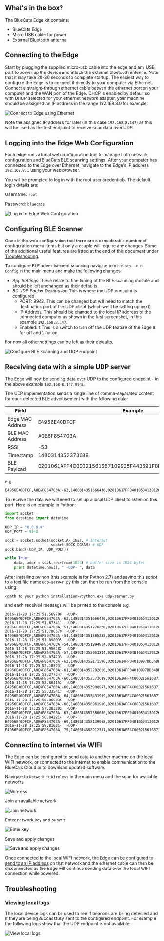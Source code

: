 
## What's in the box?

The BlueCats Edge kit contains:

- BlueCats Edge
- Micro USB cable for power
- External Bluetooth antenna

## Connecting to the Edge

Start by plugging the supplied micro-usb cable into the edge and any USB port to power up the device and attach the external bluetooth antenna. Note that it may take 20-30 seconds to complete startup. The easiest way to configure the Edge is to connect it directly to your computer via Ethernet. Connect a straight-through ethernet cable betwen the ethernet port on your computer and the WAN port of the Edge. DHCP is enabled by default so with DHCP selected for your ethernet network adapter, your machine should be assigned an IP address in the range 192.168.8.0 for example:

![Connect to Edge using Ethernet](https://s3.amazonaws.com/bluecats-downloads/documentation/bluecats-edge-getting-started/010-Connect.png "Connect with Ethernet")

Note the assigned IP address for later (in this case `192.168.8.147`) as this will be used as the test endpoint to receive scan data over UDP.

## Logging into the Edge Web Configuration

Each edge runs a local web configuration tool to manage both network configuration and BlueCats BLE scanning settings. After your computer has connected to the Edge over Ethernet, navigate to the Edge's IP address `192.168.8.1` using your web browser.

You will be prompted to log in with the root user credentials. The default login details are:

Username: `root`

Password: `bluecats`

![Log in to Edge Web Configuration](https://s3.amazonaws.com/bluecats-downloads/documentation/bluecats-edge-getting-started/020-Login.png "Log in")

## Configuring BLE Scanner

Once in the web configuration tool there are a considerable number of configuration menu items but only a couple will require any changes. Some of the additional useful features are listed at the end of this document under [Troubleshooting](#troubleshooting).

To configure BLE advertisement scanning navigate to `BlueCats -> BC Config` in the main menu and make the following changes:

- *App Settings* These relate to fine tuning of the BLE scanning module and should be left unchanged as their defaults.
- *BC UDP Packet Destination* This is where the UDP endpoint is configured:
  - PORT: 9942. This can be changed but will need to match the destination port of the UDP client (which we'll be setting up next)
  - IP Address: This should be changed to the local IP address of the connected computer as shown in the first screenshot, in this example `192.168.8.147`.
  - Enabled: `1` This is a switch to turn off the UDP feature of the Edge `0` for off and `1` for on.
  
For now all other settings can be left as their defaults.

![Configure BLE Scanning and UDP endpoint](https://s3.amazonaws.com/bluecats-downloads/documentation/bluecats-edge-getting-started/030-ConfigureScanAndUDP.png "Configure BLE Scanning")

## Receiving data with a simple UDP server

The Edge will now be sending data over UDP to the configured endpoint - in the above example `192.168.8.147:9942`. 

The UDP implementation sends a single line of comma-separated content for each detected BLE advertisement with the following data:

| Field            | Example
| ---              | ---
| Edge MAC Address | E4956E40DFCF
| BLE MAC Address  | A0E6F854703A
| RSSI             | -53
| Timestamp        | 1480314352373689
| BLE Payload      | 0201061AFF4C00021561687109905F443691F8E602F514C96D00040F82BD

e.g. 
```
E4956E40DFCF,A0E6F854703A,-63,1480314351666436,02010617FF0401050413012600040F82BD640391F8E602F514C96D0302C4FE
```

To receive the data we will need to set up a local UDP client to listen on this port. Here is an example in Python:

```python
import socket
from datetime import datetime

UDP_IP = "0.0.0.0"
UDP_PORT = 9942

sock = socket.socket(socket.AF_INET, # Internet
                     socket.SOCK_DGRAM) # UDP
sock.bind((UDP_IP, UDP_PORT))

while True:
    data, addr = sock.recvfrom(1024) # buffer size is 1024 bytes
    print datetime.now(), " -UDP- ", data
```
After [installing python](https://www.python.org/downloads/) (this example is for Python 2.7) and saving this script to a text file name `udp-server.py` this can then be run from the console using:

`<path to your python installation>/python.exe udp-server.py`

and each received message will be printed to the console e.g.

```
2016-11-28 17:25:51.569708  -UDP-  E4956E40DFCF,A0E6F854703A,-63,1480314351666436,02010617FF0401050413012600040F82BD640391F8E602F514C96D0302C4FE
2016-11-28 17:25:51.673411  -UDP-  E4956E40DFCF,A0E6F854703A,-51,1480314351770220,02010617FF0401050413012600040F82BD640391F8E602F514C96D0302C4FE
2016-11-28 17:25:51.788579  -UDP-  E4956E40DFCF,A0E6F854703A,-51,1480314351885285,02010617FF0401050413012600040F82BD640391F8E602F514C96D0302C4FE
2016-11-28 17:25:51.898095  -UDP-  E4956E40DFCF,A0E6F854703A,-54,1480314351994814,02010617FF0401050413012600040F82BD640391F8E602F514C96D0302C4FE
2016-11-28 17:25:51.956482  -UDP-  E4956E40DFCF,A0E6F854703A,-57,1480314352053244,02010617FF0401050413012600040F82BD640391F8E602F514C96D0302C4FE
2016-11-28 17:25:52.074793  -UDP-  E4956E40DFCF,A0E6F854703A,-62,1480314352171590,02010614FF04010997BD34DB5E40A7346BC6F681F1D3D50A
2016-11-28 17:25:52.185231  -UDP-  E4956E40DFCF,A0E6F854703A,-61,1480314352282016,02010614FF04010997BD34DB5E40A7346BC6F681F1D3D50A
2016-11-28 17:25:52.277347  -UDP-  E4956E40DFCF,A0E6F854703A,-60,1480314352373689,0201061AFF4C00021561687109905F443691F8E602F514C96D00040F82BD
2016-11-28 17:25:53.804152  -UDP-  E4956E40DFCF,A0E6F854703A,-60,1480314353900957,0201061AFF4C00021561687109905F443691F8E602F514C96D00040F82BD
2016-11-28 17:25:55.335417  -UDP-  E4956E40DFCF,A0E6F854703A,-64,1480314355431999,0201061AFF4C00021561687109905F443691F8E602F514C96D00040F82BD
2016-11-28 17:25:56.865335  -UDP-  E4956E40DFCF,A0E6F854703A,-60,1480314356961980,0201061AFF4C00021561687109905F443691F8E602F514C96D00040F82BD
2016-11-28 17:25:57.283202  -UDP-  E4956E40DFCF,A0E6F854703A,-63,1480314357380080,02010617FF0401050413012600040F82BD640391F8E602F514C96D0302C4FE
2016-11-28 17:25:58.042214  -UDP-  E4956E40DFCF,A0E6F854703A,-69,1480314358139068,02010617FF0401050413012600040F82BD640391F8E602F514C96D0302C4FE
2016-11-28 17:25:58.816214  -UDP-  E4956E40DFCF,A0E6F854703A,-75,1480314358912551,0201061AFF4C00021561687109905F443691F8E602F514C96D00040F82BD
```
## Connecting to internet via WIFI

The Edge can be configured to send data to another machine on the local WIFI network, or connected to the internet to enable communication to the BlueCats Cloud or to download updated software.

Navigate to `Network` -> `Wireless` in the main menu and the scan for available networks

![Wireless](https://s3.amazonaws.com/bluecats-downloads/documentation/bluecats-edge-getting-started/070-ConfigureWireless.png "Wireless")

Join an available network

![Join network](https://s3.amazonaws.com/bluecats-downloads/documentation/bluecats-edge-getting-started/070-ConfigureWireless-2.png "Join network")

Enter network key and submit

![Enter key](https://s3.amazonaws.com/bluecats-downloads/documentation/bluecats-edge-getting-started/070-ConfigureWireless-3.png "Enter key")

Save and apply changes

![Save and apply changes](https://s3.amazonaws.com/bluecats-downloads/documentation/bluecats-edge-getting-started/070-ConfigureWireless-4.png "Save and apply")

Once connected to the local WIFI network, the Edge can be [configured to send to an IP address](#configuring-ble-scanner) on that network and the ethernet cable can then be disconnected as the Edge will continue sending data over the local WIFI connection while powered.

## Troubleshooting

### Viewing local logs

The local device logs can be used to see if beacons are being detected and if they are being successfully sent to the configured endpoint. For example the following logs show that the UDP endpoint is not available:

![View local logs](https://s3.amazonaws.com/bluecats-downloads/documentation/bluecats-edge-getting-started/050-View-Logs.png "View Logs")
